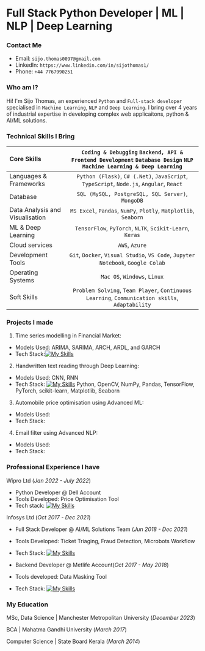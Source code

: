 # Full Stack Python Developer | ML | NLP | Deep Learning

### Contact Me

- Email: `sijo.thomas0097@gmail.com`
- LinkedIn: `https://www.linkedin.com/in/sijothomas1/`
- Phone: `+44 7767990251`


### Who am I?
Hi! I'm Sijo Thomas, an experienced `Python` and `Full-stack developer` specialised in `Machine Learning`, `NLP` and `Deep Learning`. I bring over 4 years of industrial expertise in developing complex web applicaitons, python & AI/ML solutions.


### Technical Skills I Bring

| Core Skills | `Coding & Debugging` `Backend, API & Frontend Development` `Database Design` `NLP` `Machine Learning & Deep Learning` |
| :--- | :---: |
| Languages & Frameworks | `Python (Flask)`, `C# (.Net)`, `JavaScript`, `TypeScript`, `Node.js`, `Angular`, `React` |
| Database | `SQL (MySQL, PostgreSQL, SQL Server)`, `MongoDB`
| Data Analysis and Visualisation | `MS Excel`, `Pandas`, `NumPy`, `Plotly`, `Matplotlib`, `Seaborn`
| ML & Deep Learning | `TensorFlow`, `PyTorch`, `NLTK`, `Scikit-Learn`, `Keras`
| Cloud services | `AWS`, `Azure`
| Development Tools | `Git`, `Docker`, `Visual Studio`, `VS Code`, `Jupyter Notebook`, `Google Colab`
| Operating Systems | `Mac OS`, `Windows`, `Linux`
| Soft Skills | `Problem Solving`, `Team Player`, `Continuous Learning`, `Communication skills`, `Adaptability`


### Projects I made


1. Time series modelling in Financial Market:
- Models Used: ARIMA, SARIMA, ARCH, ARDL, and GARCH
- Tech Stack:[![My Skills](https://skillicons.dev/icons?i=py,tensorflow,pytorch,matlab,sklearn,git,github,visualstudio,windows,stackoverflow)](https://skillicons.dev)


2. Handwritten text reading through Deep Learning:
- Models Used: CNN, RNN
- Tech Stack: [![My Skills](https://skillicons.dev/icons?i=py,tensorflow,pytorch,matlab,sklearn,git,github,visualstudio,windows,stackoverflow)](https://skillicons.dev)
Python, OpenCV, NumPy, Pandas, TensorFlow, PyTorch, scikit-learn, Matplotlib, Seaborn


3. Automobile price optimisation using Advanced ML:
- Models Used:
- Tech Stack:


4. Email filter using Advanced NLP:
- Models Used: 
- Tech Stack: 


### Professional Experience I have


Wipro Ltd (_Jan 2022 - July 2022_)
  - Python Developer @ Dell Account
  - Tools Developed: Price Optimisation Tool
  - Tech stack: [![My Skills](https://skillicons.dev/icons?i=py,tensorflow,pytorch,matlab,sklearn,mysql,postgres,azure,git,github,kubernetes,docker,postman,visualstudio,windows,stackoverflow)](https://skillicons.dev)


Infosys Ltd (_Oct 2017 - Dec 2021_)
  - Full Stack Developer @ AI/ML Solutions Team (_Jun 2018 - Dec 2021_)
  - Tools Developed: Ticket Triaging, Fraud Detection, Microbots Workflow
  - Tech Stack: [![My Skills](https://skillicons.dev/icons?i=angular,html,css,ts,py,flask,npm,java,tensorflow,pytorch,matlab,sklearn,mongodb,azure,github,git,docker,postman,anaconda,vscode,stackoverflow,windows)](https://skillicons.dev)


  - Backend Developer @ Metlife Account(_Oct 2017 - May 2018_)
  - Tools developed: Data Masking Tool
  - Tech Stack: [![My Skills](https://skillicons.dev/icons?i=angular,css,html,js,nodejs,spring,npm,git,github,stackoverflow,visualstudio,vscode,windows)](https://skillicons.dev)


### My Education


MSc, Data Science | Manchester Metropolitan University (_December 2023_)

BCA | Mahatma Gandhi University (_March 2017_)

Computer Science | State Board Kerala (_March 2014_)

  
